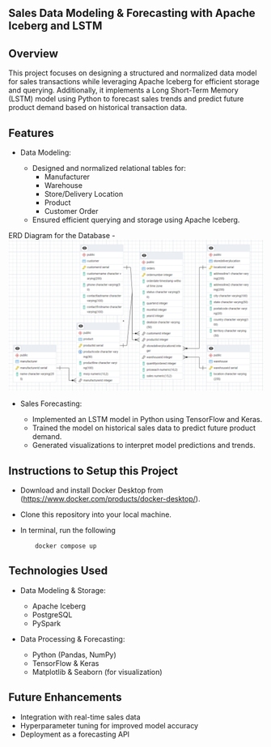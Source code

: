 ## **Sales Data Modeling & Forecasting with Apache Iceberg and LSTM**

## **Overview**

This project focuses on designing a structured and normalized data model for sales transactions while leveraging Apache Iceberg for efficient storage and querying. Additionally, it implements a Long Short-Term Memory (LSTM) model using Python to forecast sales trends and predict future product demand based on historical transaction data.

## **Features**
- Data Modeling:

    - Designed and normalized relational tables for:
        - Manufacturer
        - Warehouse
        - Store/Delivery Location
        - Product
        - Customer
          Order
    - Ensured efficient querying and storage using Apache Iceberg.

ERD Diagram for the Database - 
![Alt text](images/Sales_Data_ERD_Diagram.png)


- Sales Forecasting:

    - Implemented an LSTM model in Python using TensorFlow and Keras.
    - Trained the model on historical sales data to predict future product demand.
    - Generated visualizations to interpret model predictions and trends.

## **Instructions to Setup this Project**
- Download and install Docker Desktop from (https://www.docker.com/products/docker-desktop/).

- Clone this repository into your local machine.

- In terminal, run the following
    ```
        docker compose up
    ```

## **Technologies Used**

- Data Modeling & Storage:
    - Apache Iceberg
    - PostgreSQL
    - PySpark

- Data Processing & Forecasting:
    - Python (Pandas, NumPy)
    - TensorFlow & Keras
    - Matplotlib & Seaborn (for visualization)

## **Future Enhancements**

- Integration with real-time sales data
- Hyperparameter tuning for improved model accuracy
- Deployment as a forecasting API

